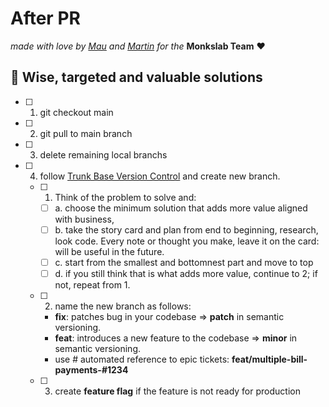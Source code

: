 # After PR

_made with love by [Mau](https://github.com/maurodibert) and [Martin](https://github.com/mal2tin)  for the_ **Monkslab Team** ❤️

## 🧙 Wise, targeted and valuable solutions

- [ ] 1. git checkout main
- [ ] 2. git pull to main branch
- [ ] 3. delete remaining local branchs
- [ ] 4. follow [Trunk Base Version Control](https://www.atlassian.com/continuous-delivery/continuous-integration/trunk-based-development) and create new branch.
  - [ ] 1. Think of the problem to solve and:
    - [ ] a. choose the minimum solution that adds more value aligned with business,
    - [ ] b. take the story card and plan from end to beginning, research, look code. Every note or thought you make, leave it on the card: will be useful in the future.
    - [ ] c. start from the smallest and bottomnest part and move to top
    - [ ] d. if you still think that is what adds more value, continue to 2; if not, repeat from 1.
  - [ ] 2. name the new branch as follows:
    - **fix**: patches bug in your codebase => **patch** in semantic versioning.
    - **feat**: introduces a new feature to the codebase => **minor** in semantic versioning.
    - use # automated reference to epic tickets: **feat/multiple-bill-payments-#1234**
  - [ ] 3. create **feature flag** if the feature is not ready for production
